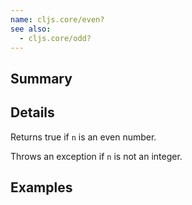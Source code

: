 ```yaml
---
name: cljs.core/even?
see also:
  - cljs.core/odd?
---
```


## Summary

## Details

Returns true if `n` is an even number.

Throws an exception if `n` is not an integer.

## Examples
